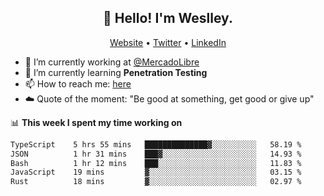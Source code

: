 <h2 align="center">👋 Hello! I'm Weslley.</h2>
<p align="center">
  <a href="http://weslleyneri.com.br">Website</a> •
  <a href="https://twitter.com/Weslley_Neri">Twitter</a> •
  <a href="https://www.linkedin.com/in/weslley-neri-3658908b">LinkedIn</a>
</p>


- 🔭 I’m currently working at [@MercadoLibre](https://github.com/mercadolibre)
- 🌱 I’m currently learning **Penetration Testing**
- 📫 How to reach me: [here](mailto:weslley39@gmail.com)
- ☁️ Quote of the moment: "Be good at something, get good or give up"

📊 **This week I spent my time working on**
<!--START_SECTION:waka-->

```txt
TypeScript    5 hrs 55 mins   ██████████████▓░░░░░░░░░░   58.19 %
JSON          1 hr 31 mins    ███▓░░░░░░░░░░░░░░░░░░░░░   14.93 %
Bash          1 hr 12 mins    ███░░░░░░░░░░░░░░░░░░░░░░   11.83 %
JavaScript    19 mins         ▓░░░░░░░░░░░░░░░░░░░░░░░░   03.15 %
Rust          18 mins         ▓░░░░░░░░░░░░░░░░░░░░░░░░   02.97 %
```

<!--END_SECTION:waka-->

<!-- Inspired by https://github.com/gruselhaus/gruselhaus -->
